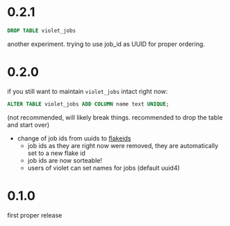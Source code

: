 # 0.2.1

```sql
DROP TABLE violet_jobs
```

another experiment. trying to use job\_id as UUID for proper ordering.

# 0.2.0

if you still want to maintain `violet_jobs` intact right now:

```sql
ALTER TABLE violet_jobs ADD COLUMN name text UNIQUE;
```

(not recommended, will likely break things.
recommended to drop the table and start over)

 - change of job ids from uuids to [flakeids](https://gitlab.com/elixire/hail)
   - job ids as they are right now were removed, they are automatically set to a new flake id
   - job ids are now sorteable!
   - users of violet can set names for jobs (default uuid4)

# 0.1.0

first proper release
